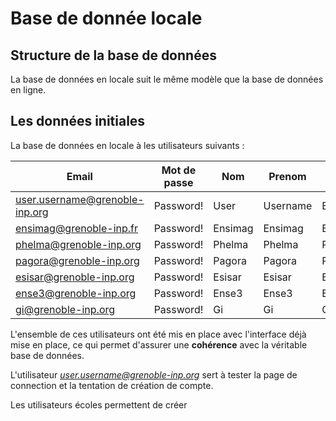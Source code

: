 # Base de donnée locale


## Structure de la base de données

La base de données en locale suit le même modèle que la base de données
en ligne.


## Les données initiales

La base de données en locale à les utilisateurs suivants :

| Email | Mot de passe | Nom | Prenom | Ecole |
| ----- | ------------ | --- | ------ | ------|
|user.username@grenoble-inp.org | Password! | User | Username | Ensimag |
|ensimag@grenoble-inp.fr | Password! | Ensimag | Ensimag | Ensimag |
|phelma@grenoble-inp.org | Password! | Phelma | Phelma | Phelma |
|pagora@grenoble-inp.org | Password! | Pagora | Pagora | Pagora |
|esisar@grenoble-inp.org | Password! | Esisar | Esisar | Esisar |
|ense3@grenoble-inp.org | Password! | Ense3 | Ense3 | Ense3 |
|gi@grenoble-inp.org | Password! | Gi | Gi | Gi |

L'ensemble de ces utilisateurs ont été mis en place avec l'interface déjà mise en place,
ce qui permet d'assurer une **cohérence** avec la véritable base de données.

L'utilisateur *user.username@grenoble-inp.org* sert à tester la page de connection et
la tentation de création de compte.

Les utilisateurs écoles permettent de créer 

